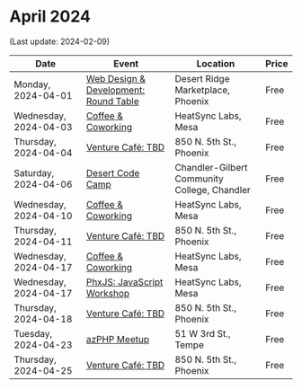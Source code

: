 # April 2024

(Last update: 2024-02-09)

| Date | Event | Location | Price |
| ---- | ----- | -------- | ----- |
| Monday, 2024-04-01 | [Web Design & Development: Round Table](https://www.meetup.com/webdesignersdevelopers/events/wdnrjtygcgbcb/) | Desert Ridge Marketplace, Phoenix | Free |
| Wednesday, 2024-04-03 | [Coffee & Coworking](https://www.meetup.com/coffee-and-coworking-east-valley/events/mclbhtygcgbfb/) | HeatSync Labs, Mesa | Free |
| Thursday, 2024-04-04 |[Venture Café: TBD](https://venturecafephoenix.org/) | 850 N. 5th St., Phoenix | Free |
| Saturday, 2024-04-06 | [Desert Code Camp](https://apr2024.desertcodecamp.com/home) | Chandler-Gilbert Community College, Chandler | Free |
| Wednesday, 2024-04-10 | [Coffee & Coworking](https://www.meetup.com/coffee-and-coworking-east-valley/events/mclbhtygcgbnb/) | HeatSync Labs, Mesa | Free |
| Thursday, 2024-04-11 |[Venture Café: TBD](https://venturecafephoenix.org/) | 850 N. 5th St., Phoenix | Free |
| Wednesday, 2024-04-17 | [Coffee & Coworking](https://www.meetup.com/coffee-and-coworking-east-valley/events/mclbhtygcgbwb/) | HeatSync Labs, Mesa | Free |
| Wednesday, 2024-04-17 | [PhxJS: JavaScript Workshop](https://www.meetup.com/phoenix-javascript/events/gnxcktygcgbwb/) | HeatSync Labs, Mesa | Free |
| Thursday, 2024-04-18 |[Venture Café: TBD](https://venturecafephoenix.org/) | 850 N. 5th St., Phoenix | Free |
| Tuesday, 2024-04-23 | [azPHP Meetup](https://www.meetup.com/azphpug/events/mgffhtygcgbfc/) | 51 W 3rd St., Tempe | Free |
| Thursday, 2024-04-25 |[Venture Café: TBD](https://venturecafephoenix.org/) | 850 N. 5th St., Phoenix | Free |
